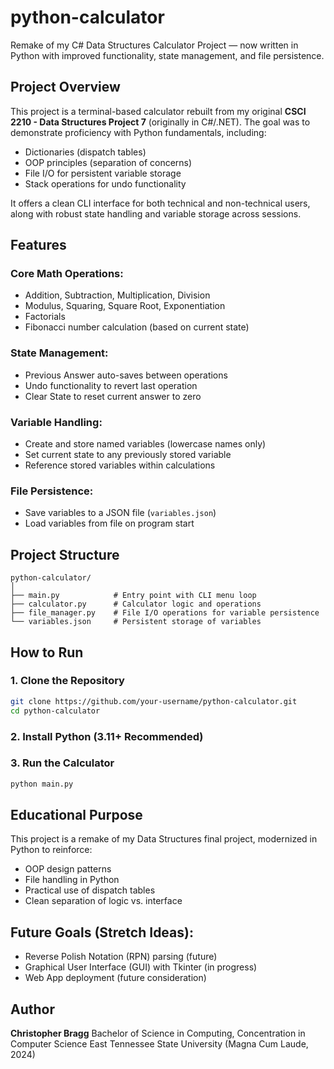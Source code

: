 # python-calculator

Remake of my C# Data Structures Calculator Project — now written in Python with improved functionality, state management, and file persistence.

## Project Overview

This project is a terminal-based calculator rebuilt from my original **CSCI 2210 - Data Structures Project 7** (originally in C#/.NET). The goal was to demonstrate proficiency with Python fundamentals, including:

* Dictionaries (dispatch tables)
* OOP principles (separation of concerns)
* File I/O for persistent variable storage
* Stack operations for undo functionality

It offers a clean CLI interface for both technical and non-technical users, along with robust state handling and variable storage across sessions.

## Features

### Core Math Operations:

* Addition, Subtraction, Multiplication, Division
* Modulus, Squaring, Square Root, Exponentiation
* Factorials
* Fibonacci number calculation (based on current state)

### State Management:

* Previous Answer auto-saves between operations
* Undo functionality to revert last operation
* Clear State to reset current answer to zero

### Variable Handling:

* Create and store named variables (lowercase names only)
* Set current state to any previously stored variable
* Reference stored variables within calculations

### File Persistence:

* Save variables to a JSON file (`variables.json`)
* Load variables from file on program start

## Project Structure

```
python-calculator/
│
├── main.py            # Entry point with CLI menu loop
├── calculator.py      # Calculator logic and operations
├── file_manager.py    # File I/O operations for variable persistence
└── variables.json     # Persistent storage of variables
```

## How to Run

### 1. Clone the Repository

```bash
git clone https://github.com/your-username/python-calculator.git
cd python-calculator
```

### 2. Install Python (3.11+ Recommended)

### 3. Run the Calculator

```bash
python main.py
```

## Educational Purpose

This project is a remake of my Data Structures final project, modernized in Python to reinforce:

* OOP design patterns
* File handling in Python
* Practical use of dispatch tables
* Clean separation of logic vs. interface

## Future Goals (Stretch Ideas):

* Reverse Polish Notation (RPN) parsing (future)
* Graphical User Interface (GUI) with Tkinter (in progress)
* Web App deployment (future consideration)

## Author

**Christopher Bragg**
Bachelor of Science in Computing, Concentration in Computer Science
East Tennessee State University (Magna Cum Laude, 2024)
